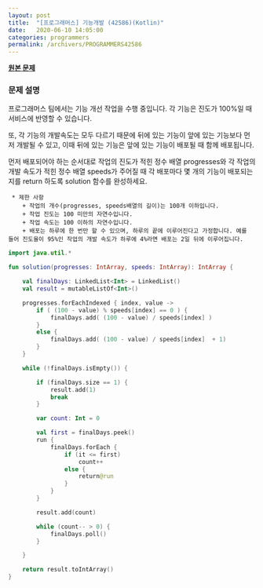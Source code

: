 ```yaml
---
layout: post
title:  "[프로그래머스] 기능개발 (42586)(Kotlin)"
date:   2020-06-10 14:05:00
categories: programmers
permalink: /archivers/PROGRAMMERS42586
---
```


**[원본 문제](https://programmers.co.kr/learn/courses/30/lessons/42586)**

### 문제 설명

프로그래머스 팀에서는 기능 개선 작업을 수행 중입니다. 각 기능은 진도가 100%일 때 서비스에 반영할 수 있습니다.

또, 각 기능의 개발속도는 모두 다르기 때문에 뒤에 있는 기능이 앞에 있는 기능보다 먼저 개발될 수 있고, 이때 뒤에 있는 기능은 앞에 있는 기능이 배포될 때 함께 배포됩니다.

먼저 배포되어야 하는 순서대로 작업의 진도가 적힌 정수 배열 progresses와 각 작업의 개발 속도가 적힌 정수 배열 speeds가 주어질 때 각 배포마다 몇 개의 기능이 배포되는지를 return 하도록 solution 함수를 완성하세요.

	 * 제한 사항
	 	+ 작업의 개수(progresses, speeds배열의 길이)는 100개 이하입니다.
		+ 작업 진도는 100 미만의 자연수입니다.
		+ 작업 속도는 100 이하의 자연수입니다.
		+ 배포는 하루에 한 번만 할 수 있으며, 하루의 끝에 이루어진다고 가정합니다. 예를 들어 진도율이 95%인 작업의 개발 속도가 하루에 4%라면 배포는 2일 뒤에 이루어집니다.


```kotlin
import java.util.*

fun solution(progresses: IntArray, speeds: IntArray): IntArray {

    val finalDays: LinkedList<Int> = LinkedList()
    val result = mutableListOf<Int>()

    progresses.forEachIndexed { index, value ->
        if ( (100 - value) % speeds[index] == 0 ) {
            finalDays.add( (100 - value) / speeds[index] )
        }
        else {
            finalDays.add( (100 - value) / speeds[index]  + 1)
        }
    }

    while (!finalDays.isEmpty()) {

        if (finalDays.size == 1) {
            result.add(1)
            break
        }

        var count: Int = 0

        val first = finalDays.peek()
        run {
            finalDays.forEach {
                if (it <= first)
                    count++
                else {
                    return@run
                }
            }
        }

        result.add(count)

        while (count-- > 0) {
            finalDays.poll()
        }

    }

    return result.toIntArray()
}
```
